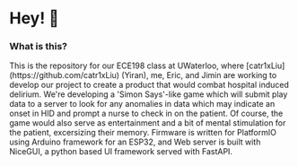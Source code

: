 <H1>Hey! 👋 </H1>
<H3>What is this?</H3>
This is the repository for our ECE198 class at UWaterloo, where [catr1xLiu](https://github.com/catr1xLiu) (Yiran), me, Eric, and Jimin are working to develop our project to create a product that would combat hospital induced delirium. We're developing a 'Simon Says'-like game which will submit play data to a server to look for any anomalies in data which may indicate an onset in HID and prompt a nurse to check in on the patient. Of course, the game would also serve as entertainment and a bit of mental stimulation for the patient, excersizing their memory. Firmware is written for PlatformIO using Arduino framework for an ESP32, and Web server is built with NiceGUI, a python based UI framework served with FastAPI.
